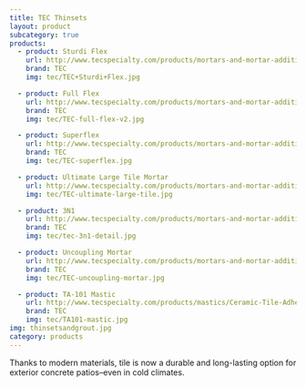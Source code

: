 ```yaml
---
title: TEC Thinsets
layout: product
subcategory: true
products:
  - product: Sturdi Flex
    url: http://www.tecspecialty.com/products/mortars-and-mortar-additives/polymer-modified-mortars/Sturdi-Flex-Thin-Set-Mortar.html#.V8iKaqMm6po
    brand: TEC
    img: tec/TEC+Sturdi+Flex.jpg

  - product: Full Flex
    url: http://www.tecspecialty.com/products/mortars-and-mortar-additives/polymer-modified-mortars/Full-Flex-Premium-Thin-Set-Mortar.html#.V8iKpqMm6po
    brand: TEC
    img: tec/TEC-full-flex-v2.jpg

  - product: Superflex
    url: http://www.tecspecialty.com/products/mortars-and-mortar-additives/polymer-modified-mortars/Super-Flex-Ultra-Premium-Thin-Set-Mortar.html#.V8iK1aMm6po
    brand: TEC
    img: tec/TEC-superflex.jpg

  - product: Ultimate Large Tile Mortar
    url: http://www.tecspecialty.com/products/mortars-and-mortar-additives/polymer-modified-mortars/Ultimate-Large-Tile-Mortar.html#.V8iLNKMm6po
    img: tec/TEC-ultimate-large-tile.jpg

  - product: 3N1
    url: http://www.tecspecialty.com/products/mortars-and-mortar-additives/polymer-modified-mortars/3N1-Performance-Mortar.html#.V8iLAaMm6po
    brand: TEC
    img: tec/tec-3n1-detail.jpg

  - product: Uncoupling Mortar
    url: http://www.tecspecialty.com/products/mortars-and-mortar-additives/dry-set-mortars/Uncoupling-Membrane-Mortar.html#.V8iLaaMm6po
    brand: TEC
    img: tec/TEC-uncoupling-mortar.jpg

  - product: TA-101 Mastic
    url: http://www.tecspecialty.com/products/mastics/Ceramic-Tile-Adhesive-.html?lang=English#.V8iO16Mm6po
    brand: TEC
    img: tec/TA101-mastic.jpg
img: thinsetsandgrout.jpg
category: products
---
```


Thanks to modern materials, tile is now a durable and long-lasting option for exterior concrete patios–even in cold climates.
